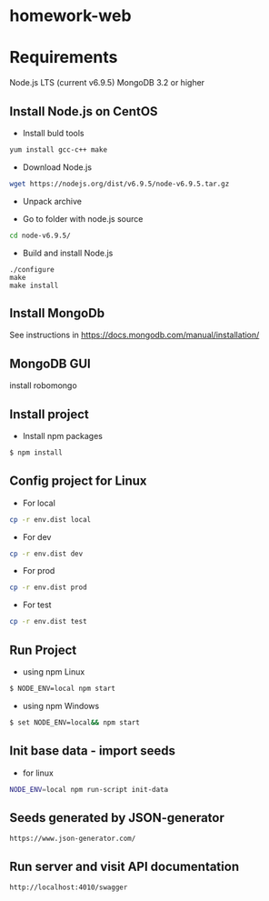 homework-web
==================

Requirements
============
Node.js LTS (current v6.9.5)
MongoDB 3.2 or higher

Install Node.js on CentOS
-------------------------
- Install buld tools
```sh
yum install gcc-c++ make
```

- Download Node.js
```sh
wget https://nodejs.org/dist/v6.9.5/node-v6.9.5.tar.gz
```

- Unpack archive

- Go to folder with node.js source
```sh
cd node-v6.9.5/
```

- Build and install Node.js
```
./configure
make
make install
```

Install MongoDb
---------------

See instructions in https://docs.mongodb.com/manual/installation/

MongoDB GUI
---
install robomongo

Install project
--------------
- Install npm packages

```sh
$ npm install
```

Config project for Linux
--------------
- For local
```sh
cp -r env.dist local
```

-  For dev
```sh
cp -r env.dist dev
```

-  For prod
```sh
cp -r env.dist prod
```

-  For test
```sh
cp -r env.dist test
```

Run Project
--------------
- using npm Linux

```sh
$ NODE_ENV=local npm start
```

- using npm Windows
```sh
$ set NODE_ENV=local&& npm start
```

Init base data  - import seeds
--------------
- for linux
```sh
NODE_ENV=local npm run-script init-data
```



Seeds generated by JSON-generator
----

```https://www.json-generator.com/```


Run server and visit API documentation
-----

```http://localhost:4010/swagger```
